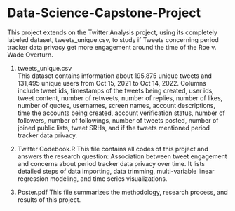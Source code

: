 # Data-Science-Capstone-Project

This project extends on the Twitter Analysis project, using its completely labeled dataset, tweets_unique.csv, to study if Tweets concerning period tracker data privacy get more engagement around the time of the Roe v. Wade Overturn.

1. tweets_unique.csv  
This dataset contains information about 195,875 unique tweets and 131,495 unique users from Oct 15, 2021 to Oct 14, 2022. Columns include tweet ids, timestamps of the tweets being created, user ids, tweet content, number of retweets, number of replies, number of likes, number of quotes, usernames, screen names, account descriptions, time the accounts being created, account verification status, number of followers, number of followings, number of tweets posted, number of joined public lists, tweet SRHs, and if the tweets mentioned period tracker data privacy.


2. Twitter Codebook.R
This file contains all codes of this project and answers the research question: Association between tweet engagement and concerns about period tracker data privacy over time. It lists detailed steps of data importing, data trimming, multi-variable linear regression modeling, and time series visualizations.

3. Poster.pdf
This file summarizes the methodology, research process, and results of this project.
